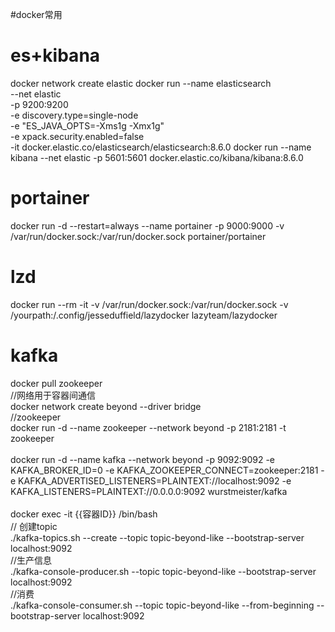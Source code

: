 #docker常用
# es+kibana

docker network create elastic
docker run --name elasticsearch \
--net elastic \
-p 9200:9200 \
-e discovery.type=single-node \
-e "ES_JAVA_OPTS=-Xms1g -Xmx1g" \
-e xpack.security.enabled=false \
-it docker.elastic.co/elasticsearch/elasticsearch:8.6.0
docker run  --name kibana  --net elastic  -p 5601:5601 docker.elastic.co/kibana/kibana:8.6.0

# portainer

docker run -d --restart=always --name portainer -p 9000:9000 -v /var/run/docker.sock:/var/run/docker.sock portainer/portainer

# lzd

docker run --rm -it -v /var/run/docker.sock:/var/run/docker.sock -v /yourpath:/.config/jesseduffield/lazydocker lazyteam/lazydocker

# kafka

docker pull zookeeper  
//网络用于容器间通信  
docker network create beyond --driver bridge  
//zookeeper  
docker run -d --name zookeeper --network beyond -p 2181:2181 -t zookeeper  
​  
docker run -d --name kafka --network beyond -p 9092:9092 -e KAFKA_BROKER_ID=0 -e KAFKA_ZOOKEEPER_CONNECT=zookeeper:2181 -e KAFKA_ADVERTISED_LISTENERS=PLAINTEXT://localhost:9092 -e KAFKA_LISTENERS=PLAINTEXT://0.0.0.0:9092 wurstmeister/kafka  
​  
docker exec -it {{容器ID}} /bin/bash  
// 创建topic  
./kafka-topics.sh --create --topic topic-beyond-like --bootstrap-server localhost:9092  
//生产信息  
./kafka-console-producer.sh --topic topic-beyond-like --bootstrap-server localhost:9092  
//消费  
./kafka-console-consumer.sh --topic topic-beyond-like --from-beginning --bootstrap-server localhost:9092  
​  
​